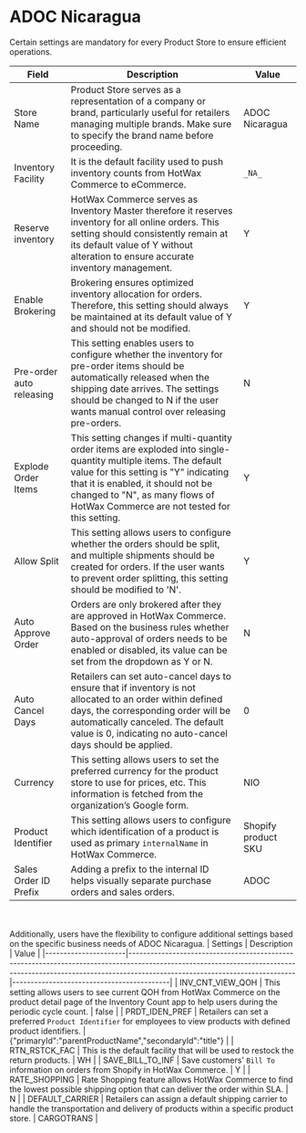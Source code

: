 # ADOC Nicaragua

Certain settings are mandatory for every Product Store to ensure efficient operations.

| Field                     | Description                                                                                                                                                                                                                                                                                                                                                                                   | Value            |
|---------------------------|-----------------------------------------------------------------------------------------------------------------------------------------------------------------------------------------------------------------------------------------------------------------------------------------------------------------------------------------------------------------------------------------------|------------------|
| Store Name                | Product Store serves as a representation of a company or brand, particularly useful for retailers managing multiple brands. Make sure to specify the brand name before proceeding.                                                                                                                                                                                                               | ADOC Nicaragua   |
| Inventory Facility        | It is the default facility used to push inventory counts from HotWax Commerce to eCommerce.                                                                                                                                                                                                                                                                                                  | `_NA_`           |
| Reserve inventory         | HotWax Commerce serves as Inventory Master therefore it reserves inventory for all online orders. This setting should consistently remain at its default value of Y without alteration to ensure accurate inventory management.                                                                                                                                                                  | Y                |
| Enable Brokering          | Brokering ensures optimized inventory allocation for orders. Therefore, this setting should always be maintained at its default value of Y and should not be modified.                                                                                                                                                                                                                      | Y                |
| Pre-order auto releasing  | This setting enables users to configure whether the inventory for pre-order items should be automatically released when the shipping date arrives. The settings should be changed to N if the user wants manual control over releasing pre-orders.                                                                                                                                 | N                |
| Explode Order Items       | This setting changes if multi-quantity order items are exploded into single-quantity multiple items. The default value for this setting is "Y" indicating that it is enabled, it should not be changed to "N", as many flows of HotWax Commerce are not tested for this setting.                                                                                                         | Y                |
| Allow Split               | This setting allows users to configure whether the orders should be split, and multiple shipments should be created for orders. If the user wants to prevent order splitting, this setting should be modified to 'N'.                                                                                                                                                                         | Y                |
| Auto Approve Order        | Orders are only brokered after they are approved in HotWax Commerce. Based on the business rules whether auto-approval of orders needs to be enabled or disabled, its value can be set from the dropdown as Y or N.                                                                                                                                                                      | N                |
| Auto Cancel Days          | Retailers can set auto-cancel days to ensure that if inventory is not allocated to an order within defined days, the corresponding order will be automatically canceled. The default value is 0, indicating no auto-cancel days should be applied.                                                                                                                                 | 0                |
| Currency                  | This setting allows users to set the preferred currency for the product store to use for prices, etc. This information is fetched from the organization’s Google form.                                                                                                                                                                                                                        | NIO              |
| Product Identifier        | This setting allows users to configure which identification of a product is used as primary `internalName` in HotWax Commerce.                                                                                                                                                                                                                                                             | Shopify product SKU |
| Sales Order ID Prefix      | Adding a prefix to the internal ID helps visually separate purchase orders and sales orders.                                                                                                                                                                                                                                                                                                | ADOC             |

<br></br>
Additionally, users have the flexibility to configure additional settings based on the specific business needs of ADOC Nicaragua.
| Settings             | Description                                                                                                                                                                                             | Value                                     |
|----------------------|---------------------------------------------------------------------------------------------------------------------------------------------------------------------------------------------------------|-------------------------------------------|
| INV_CNT_VIEW_QOH      | This setting allows users to see current QOH from HotWax Commerce on the product detail page of the Inventory Count app to help users during the periodic cycle count.                                  | false                                     |
| PRDT_IDEN_PREF        | Retailers can set a preferred `Product Identifier` for employees to view products with defined product identifiers.                                                                                    | {"primaryId":"parentProductName","secondaryId":"title"} |
| RTN_RSTCK_FAC         | This is the default facility that will be used to restock the return products.                                                                                                                         | WH                                        |
| SAVE_BILL_TO_INF      | Save customers' `Bill To` information on orders from Shopify in HotWax Commerce.                                                                                                                       | Y                                         |
| RATE_SHOPPING         | Rate Shopping feature allows HotWax Commerce to find the lowest possible shipping option that can deliver the order within SLA.                                                                       | N                                         |
| DEFAULT_CARRIER       | Retailers can assign a default shipping carrier to handle the transportation and delivery of products within a specific product store.                                                                | CARGOTRANS                                |


